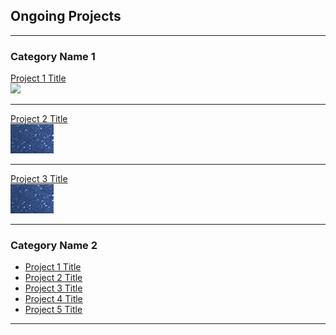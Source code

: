 ## Ongoing Projects

---

### Category Name 1

[Project 1 Title](/sample_page)
<br>
<img src="Gizmo-086.github.io/Images/dummy_thumbnail.PNG?raw=true"/>

---
[Project 2 Title](/sample_page)
<br>
<img src="Images/dummy_thumbnail.PNG?raw=true"/>

---
[Project 3 Title](/sample_page)
<br>
<img src="Images/dummy_thumbnail.PNG?raw=true"/>

---

### Category Name 2

- [Project 1 Title](http://example.com/)
- [Project 2 Title](http://example.com/)
- [Project 3 Title](http://example.com/)
- [Project 4 Title](http://example.com/)
- [Project 5 Title](http://example.com/)

---
